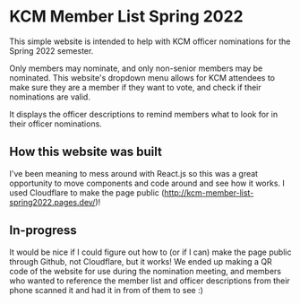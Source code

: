 # KCM Member List Spring 2022

This simple website is intended to help with KCM officer nominations for the Spring 2022 semester. 

Only members may nominate, and only non-senior members may be nominated. This website's dropdown menu allows for KCM attendees to make sure they are a member if they want to vote, and check if their nominations are valid.

It displays the officer descriptions to remind members what to look for in their officer nominations.


## How this website was built

I've been meaning to mess around with React.js so this was a great opportunity to move components and code around and see how it works. I used Cloudflare to make the page public (http://kcm-member-list-spring2022.pages.dev/)!

## In-progress

It would be nice if I could figure out how to (or if I can) make the page public through Github, not Cloudflare, but it works! We ended up making a QR code of the website for use during the nomination meeting, and members who wanted to reference the member list and officer descriptions from their phone scanned it and had it in from of them to see :)
